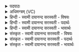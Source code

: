 <details><summary>पदपाठः</summary>

आ॒दि॒त्यैः। नः॒। भार॑ती। व॒ष्टु॒। य॒ज्ञम्। सर॑स्वती। स॒ह। रु॒द्रैः। नः॒। आ॒वी॒त्। इडा॑। उप॑हू॒तेत्युप॑ऽहूता। वसु॑भि॒रिति॒ वसु॑ऽभिः। स॒जोषा॒ इति॑ स॒ऽजोषाः॒। य॒ज्ञम्। नः॒। दे॒वीः॒। अ॒मृते॑षु। ध॒त्त॒। ८।
</details>

<details><summary>अधिमन्त्रम् (VC)</summary>

- सरस्वती देवता
- बृहदुक्थो वामदेव्य ऋषिः
- त्रिष्टुप्
- धैवतः
</details>

<details><summary>हिन्दी - स्वामी दयानन्द सरस्वती  - विषयः</summary>

फिर उसी विषय को अगले मन्त्र में कहा है ॥
</details>

<details><summary>हिन्दी - स्वामी दयानन्द सरस्वती  - पदार्थः</summary>

पदार्थान्वयभाषाः -  हे विद्वन् ! आप जो (आदित्यैः) पूर्ण विद्यावाले उत्तम विद्वानों ने उपदेश की (उपहूता) यथावत् स्पर्द्धा से ग्रहण की (भारती) सब विद्याओं को धारण और सब प्रकार की पुष्टि करने हारी वाणी (नः) हमारे लिए (यज्ञम्) सङ्गत हमारे योग्य बोध को सिद्ध करती है, उस के (सह) साथ (नः) हम को (वष्टु) कामनावाले कीजिए जो (रुद्रैः) मध्य कक्षा के विद्वानों ने उपदेश की (सरस्वती) उत्तम प्रशस्त विज्ञानयुक्त वाणी (नः) हम को (आवीत्) प्राप्त होवे, जो (सजोषाः) एक से विद्वानों ने सेवी (इडा) स्तुति की हेतु वाणी (वसुभिः) प्रथम कक्षा के विद्वानों ने उपदेश की हुई (यज्ञम्) प्राप्त होने योग्य आनन्द को सिद्ध करती है। हे मनुष्यो ! ये (देवीः) दिव्यरूप तीन प्रकार की वाणी हम को (अमृतेषु) नाशरहित जीवादि नित्य पदार्थों में धारण करें, उनको तुम लोग भी हमारे अर्थ (धत्त) धारण करो ॥८ ॥
</details>

<details><summary>हिन्दी - स्वामी दयानन्द सरस्वती  - भावार्थः</summary>

भावार्थभाषाः -  मनुष्यों को उचित है कि उत्तम, मध्यम, निकृष्ट विद्वानों से सुनी वा पढ़ी विद्या तथा वाणी को स्वीकार करें, किन्तु मूर्खों से नहीं, वह वाणी मनुष्यों को सब काल में सुख सिद्ध करनेवाली होती है ॥८ ॥
</details>

<details><summary>संस्कृत - स्वामी दयानन्द सरस्वती  - विषयः</summary>

पुनस्तमेव विषयमाह ॥
</details>

<details><summary>संस्कृत - स्वामी दयानन्द सरस्वती  - पदार्थः</summary>

पदार्थान्वयभाषाः -  हे विद्वन् ! भवान् या आदित्यैरुपदिष्टोपहूता भारती नो यज्ञं सम्पादयति तया सह नोऽस्मान् वष्टु या रुद्रैरुपदिष्टा सरस्वती नोऽस्मानावीत् या सजोषा इडा वसुभिरुपदिष्टा सती यज्ञं साध्नोति। हे जना ! ता देवीरस्मानमृतेषु दध्युस्ता यूयमस्मभ्यं धत्त ॥८ ॥
</details>

<details><summary>संस्कृत - स्वामी दयानन्द सरस्वती  - भावार्थः</summary>

भावार्थभाषाः -  मनुष्यैरुत्तममध्यमनिकृष्टानां विदुषां सकाशाच्छ्रुता पठिता वा विद्यावाणी स्वीकार्य्या, न मूर्खाणां सकाशात्, सा वाणी मनुष्याणां सर्वदा सुखसाधिका भवति ॥८ ॥
</details>
